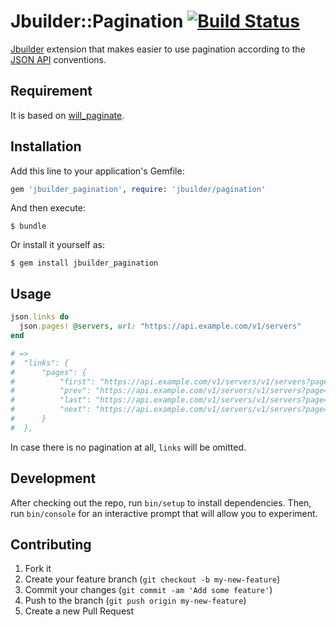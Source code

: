 # Jbuilder::Pagination [![Build Status](https://travis-ci.org/bacarini/jbuilder_pagination.svg)](https://travis-ci.org/bacarini/jbuilder_pagination)

[Jbuilder](https://github.com/rails/jbuilder) extension that makes easier to use pagination according to the [JSON API](http://jsonapi.org/format/#fetching-pagination) conventions.

## Requirement

It is based on [will_paginate](https://github.com/mislav/will_paginate).

## Installation

Add this line to your application's Gemfile:

```ruby
gem 'jbuilder_pagination', require: 'jbuilder/pagination'
```

And then execute:

    $ bundle

Or install it yourself as:

    $ gem install jbuilder_pagination

## Usage

```ruby
json.links do
  json.pages! @servers, url: "https://api.example.com/v1/servers"
end

# =>
#  "links": {
#      "pages": {
#          "first": "https://api.example.com/v1/servers/v1/servers?page=1&per_page=1",
#          "prev": "https://api.example.com/v1/servers/v1/servers?page=1&per_page=1",
#          "last": "https://api.example.com/v1/servers/v1/servers?page=3&per_page=1",
#          "next": "https://api.example.com/v1/servers/v1/servers?page=3&per_page=1"
#      }
#  },
```

In case there is no pagination at all, `links` will be omitted.

## Development

After checking out the repo, run `bin/setup` to install dependencies. Then, run `bin/console` for an interactive prompt that will allow you to experiment.

## Contributing

1. Fork it
2. Create your feature branch (`git checkout -b my-new-feature`)
3. Commit your changes (`git commit -am 'Add some feature'`)
4. Push to the branch (`git push origin my-new-feature`)
5. Create a new Pull Request
